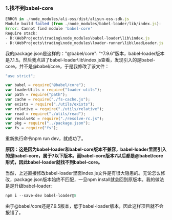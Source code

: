 ### 1.找不到babel-core

```js
ERROR in ./node_modules/ali-oss/dist/aliyun-oss-sdk.js     
Module build failed (from ./node_modules/babel-loader/lib/index.js):
Error: Cannot find module 'babel-core'
Require stack:
- D:\WebProjects\trading\node_modules\babel-loader\lib\index.js
- D:\WebProjects\trading\node_modules\loader-runner\lib\loadLoader.js
```

我的package.json是这样的："@babel/core": "^7.9.6"版本，babel-loader版本是7.1.5。然后我点进了babel-loader\lib\index.js查看，发现引入的是babel-core，并不是@babel/core，于是我修改了该文件：

```js
"use strict";

var babel = require("@babel/core");
var loaderUtils = require("loader-utils");
var path = require("path");
var cache = require("./fs-cache.js");
var exists = require("./utils/exists");
var relative = require("./utils/relative");
var read = require("./utils/read");
var resolveRc = require("./resolve-rc.js");
var pkg = require("../package.json");
var fs = require("fs");

```

重新执行命令npm run dev，就成功了。

**原因：这是因为babel-loader和babel-core版本不兼容，babel-loader里面引入的是babel-core，属于7以下版本。而babel-core版本7以后都是@babel/core形式，因此babel-loader就找不到babel-core。**

当然，上述直接修改babel-loader里面index.js文件是有很大隐患的。无论怎么修改，package.json版本始终不匹配，一旦npm install就会回到原版本。我的做法是是升级babel-loader:

```js
npm i --save-dev babel-loader@8
```

由于@babel/core还是7.9.5版本，低于babel-loader版本，因此这样项目就不会报错了。
